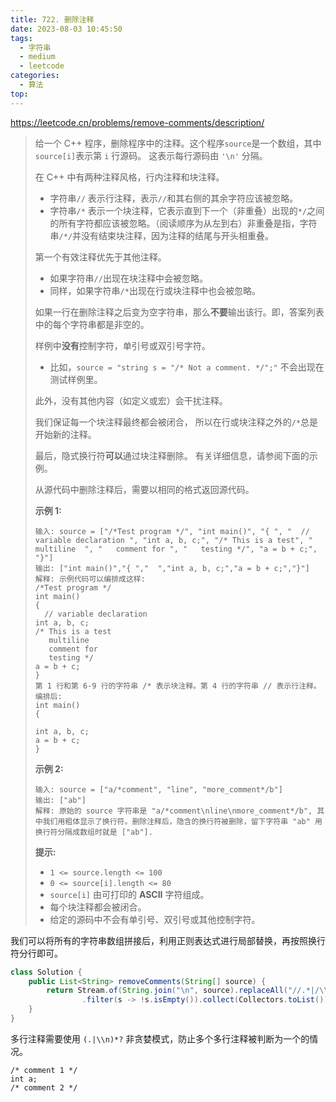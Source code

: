 ```yaml
---
title: 722. 删除注释
date: 2023-08-03 10:45:50
tags:
  - 字符串
  - medium
  - leetcode
categories:
  - 算法
top:
---
```


https://leetcode.cn/problems/remove-comments/description/

<!-- more -->

> 给一个 C++ 程序，删除程序中的注释。这个程序`source`是一个数组，其中`source[i]`表示第 `i` 行源码。 这表示每行源码由 `'\n'` 分隔。
>
> 在 C++ 中有两种注释风格，行内注释和块注释。
>
> - 字符串`//` 表示行注释，表示`//`和其右侧的其余字符应该被忽略。
> - 字符串`/*` 表示一个块注释，它表示直到下一个（非重叠）出现的`*/`之间的所有字符都应该被忽略。（阅读顺序为从左到右）非重叠是指，字符串`/*/`并没有结束块注释，因为注释的结尾与开头相重叠。
>
> 第一个有效注释优先于其他注释。
>
> - 如果字符串`//`出现在块注释中会被忽略。
> - 同样，如果字符串`/*`出现在行或块注释中也会被忽略。
>
> 如果一行在删除注释之后变为空字符串，那么**不要**输出该行。即，答案列表中的每个字符串都是非空的。
>
> 样例中**没有**控制字符，单引号或双引号字符。
>
> - 比如，`source = "string s = "/* Not a comment. */";"` 不会出现在测试样例里。
>
> 此外，没有其他内容（如定义或宏）会干扰注释。
>
> 我们保证每一个块注释最终都会被闭合， 所以在行或块注释之外的`/*`总是开始新的注释。
>
> 最后，隐式换行符**可以**通过块注释删除。 有关详细信息，请参阅下面的示例。
>
> 从源代码中删除注释后，需要以相同的格式返回源代码。
>
>  
>
> **示例 1:**
>
> ```
> 输入: source = ["/*Test program */", "int main()", "{ ", "  // variable declaration ", "int a, b, c;", "/* This is a test", "   multiline  ", "   comment for ", "   testing */", "a = b + c;", "}"]
> 输出: ["int main()","{ ","  ","int a, b, c;","a = b + c;","}"]
> 解释: 示例代码可以编排成这样:
> /*Test program */
> int main()
> { 
>   // variable declaration 
> int a, b, c;
> /* This is a test
>    multiline  
>    comment for 
>    testing */
> a = b + c;
> }
> 第 1 行和第 6-9 行的字符串 /* 表示块注释。第 4 行的字符串 // 表示行注释。
> 编排后: 
> int main()
> { 
>   
> int a, b, c;
> a = b + c;
> }
> ```
>
> **示例 2:**
>
> ```
> 输入: source = ["a/*comment", "line", "more_comment*/b"]
> 输出: ["ab"]
> 解释: 原始的 source 字符串是 "a/*comment\nline\nmore_comment*/b", 其中我们用粗体显示了换行符。删除注释后，隐含的换行符被删除，留下字符串 "ab" 用换行符分隔成数组时就是 ["ab"].
> ```
>
>  
>
> **提示:**
>
> - `1 <= source.length <= 100`
> - `0 <= source[i].length <= 80`
> - `source[i]` 由可打印的 **ASCII** 字符组成。
> - 每个块注释都会被闭合。
> - 给定的源码中不会有单引号、双引号或其他控制字符。

我们可以将所有的字符串数组拼接后，利用正则表达式进行局部替换，再按照换行符分行即可。

```java
class Solution {
    public List<String> removeComments(String[] source) {
        return Stream.of(String.join("\n", source).replaceAll("//.*|/\\*(.|\\n)*?\\*/", "").split("\n"))
                .filter(s -> !s.isEmpty()).collect(Collectors.toList());
    }
}
```

多行注释需要使用 `(.|\\n)*?` 非贪婪模式，防止多个多行注释被判断为一个的情况。

```
/* comment 1 */
int a;
/* comment 2 */
```


